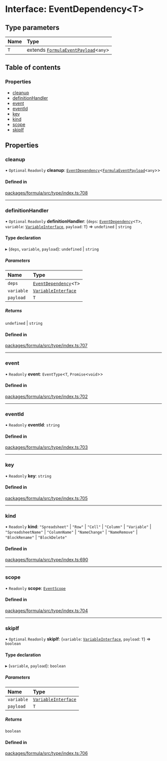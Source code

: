# Interface: EventDependency<T\>

## Type parameters

| Name | Type                                                            |
| :--- | :-------------------------------------------------------------- |
| `T`  | extends [`FormulaEventPayload`](FormulaEventPayload.md)<`any`\> |

## Table of contents

### Properties

- [cleanup](EventDependency.md#cleanup)
- [definitionHandler](EventDependency.md#definitionhandler)
- [event](EventDependency.md#event)
- [eventId](EventDependency.md#eventid)
- [key](EventDependency.md#key)
- [kind](EventDependency.md#kind)
- [scope](EventDependency.md#scope)
- [skipIf](EventDependency.md#skipif)

## Properties

### <a id="cleanup" name="cleanup"></a> cleanup

• `Optional` `Readonly` **cleanup**: [`EventDependency`](EventDependency.md)<[`FormulaEventPayload`](FormulaEventPayload.md)<`any`\>\>

#### Defined in

[packages/formula/src/type/index.ts:708](https://github.com/mashcard/mashcard/blob/main/packages/formula/src/type/index.ts#L708)

---

### <a id="definitionhandler" name="definitionhandler"></a> definitionHandler

• `Optional` `Readonly` **definitionHandler**: (`deps`: [`EventDependency`](EventDependency.md)<`T`\>, `variable`: [`VariableInterface`](VariableInterface.md), `payload`: `T`) => `undefined` \| `string`

#### Type declaration

▸ (`deps`, `variable`, `payload`): `undefined` \| `string`

##### Parameters

| Name       | Type                                          |
| :--------- | :-------------------------------------------- |
| `deps`     | [`EventDependency`](EventDependency.md)<`T`\> |
| `variable` | [`VariableInterface`](VariableInterface.md)   |
| `payload`  | `T`                                           |

##### Returns

`undefined` \| `string`

#### Defined in

[packages/formula/src/type/index.ts:707](https://github.com/mashcard/mashcard/blob/main/packages/formula/src/type/index.ts#L707)

---

### <a id="event" name="event"></a> event

• `Readonly` **event**: `EventType`<`T`, `Promise`<`void`\>\>

#### Defined in

[packages/formula/src/type/index.ts:702](https://github.com/mashcard/mashcard/blob/main/packages/formula/src/type/index.ts#L702)

---

### <a id="eventid" name="eventid"></a> eventId

• `Readonly` **eventId**: `string`

#### Defined in

[packages/formula/src/type/index.ts:703](https://github.com/mashcard/mashcard/blob/main/packages/formula/src/type/index.ts#L703)

---

### <a id="key" name="key"></a> key

• `Readonly` **key**: `string`

#### Defined in

[packages/formula/src/type/index.ts:705](https://github.com/mashcard/mashcard/blob/main/packages/formula/src/type/index.ts#L705)

---

### <a id="kind" name="kind"></a> kind

• `Readonly` **kind**: `"Spreadsheet"` \| `"Row"` \| `"Cell"` \| `"Column"` \| `"Variable"` \| `"SpreadsheetName"` \| `"ColumnName"` \| `"NameChange"` \| `"NameRemove"` \| `"BlockRename"` \| `"BlockDelete"`

#### Defined in

[packages/formula/src/type/index.ts:690](https://github.com/mashcard/mashcard/blob/main/packages/formula/src/type/index.ts#L690)

---

### <a id="scope" name="scope"></a> scope

• `Readonly` **scope**: [`EventScope`](EventScope.md)

#### Defined in

[packages/formula/src/type/index.ts:704](https://github.com/mashcard/mashcard/blob/main/packages/formula/src/type/index.ts#L704)

---

### <a id="skipif" name="skipif"></a> skipIf

• `Optional` `Readonly` **skipIf**: (`variable`: [`VariableInterface`](VariableInterface.md), `payload`: `T`) => `boolean`

#### Type declaration

▸ (`variable`, `payload`): `boolean`

##### Parameters

| Name       | Type                                        |
| :--------- | :------------------------------------------ |
| `variable` | [`VariableInterface`](VariableInterface.md) |
| `payload`  | `T`                                         |

##### Returns

`boolean`

#### Defined in

[packages/formula/src/type/index.ts:706](https://github.com/mashcard/mashcard/blob/main/packages/formula/src/type/index.ts#L706)
